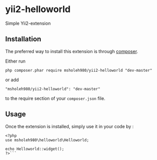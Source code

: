 # yii2-helloworld

Simple Yii2-extension

Installation
------------

The preferred way to install this extension is through [composer](http://getcomposer.org/download/).

Either run

```
php composer.phar require msholeh980/yii2-helloworld "dev-master"
```

or add

```
"msholeh980/yii2-helloworld": "dev-master"
```

to the require section of your `composer.json` file.


Usage
-----

Once the extension is installed, simply use it in your code by  :

```
<?php
use msholeh980\helloworld\Helloworld;

echo Helloworld::widget();
?>```
